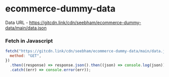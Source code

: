 # ecommerce-dummy-data

Data URL - https://gitcdn.link/cdn/seebham/ecommerce-dummy-data/main/data.json

### Fetch in Javascript

```Javascript
fetch("https://gitcdn.link/cdn/seebham/ecommerce-dummy-data/main/data.json", {
  method: "GET",
})
  .then((response) => response.json().then((json) => console.log(json)))
  .catch((err) => console.error(err));
```
